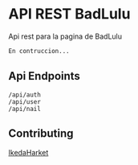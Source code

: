 # API REST BadLulu

Api rest para la pagina de BadLulu

```bash
En contruccion...
```

## Api Endpoints
```
/api/auth
/api/user
/api/nail
```

## Contributing
[IkedaHarket](https://ikedaharket.com)